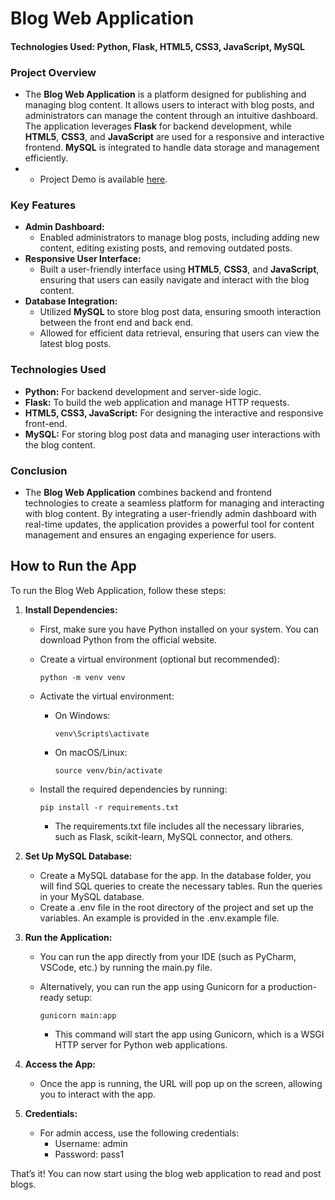 # Blog Web Application

#### Technologies Used: Python, Flask, HTML5, CSS3, JavaScript, MySQL

### Project Overview

- The **Blog Web Application** is a platform designed for publishing and managing blog content. It allows users to interact with blog posts, and administrators can manage the content through an intuitive dashboard. The application leverages **Flask** for backend development, while **HTML5**, **CSS3**, and **JavaScript** are used for a responsive and interactive frontend. **MySQL** is integrated to handle data storage and management efficiently.
- - Project Demo is available [here](https://drive.google.com/file/d/1YKqMiWQ5dWsc11scPJtULWS49akya2sd/view?usp=drive_link).

### Key Features

- **Admin Dashboard:**
  - Enabled administrators to manage blog posts, including adding new content, editing existing posts, and removing outdated posts.
- **Responsive User Interface:**
  - Built a user-friendly interface using **HTML5**, **CSS3**, and **JavaScript**, ensuring that users can easily navigate and interact with the blog content.
- **Database Integration:**
  - Utilized **MySQL** to store blog post data, ensuring smooth interaction between the front end and back end.
  - Allowed for efficient data retrieval, ensuring that users can view the latest blog posts.

### Technologies Used

- **Python:** For backend development and server-side logic.
- **Flask:** To build the web application and manage HTTP requests.
- **HTML5, CSS3, JavaScript:** For designing the interactive and responsive front-end.
- **MySQL:** For storing blog post data and managing user interactions with the blog content.

### Conclusion

- The **Blog Web Application** combines backend and frontend technologies to create a seamless platform for managing and interacting with blog content. By integrating a user-friendly admin dashboard with real-time updates, the application provides a powerful tool for content management and ensures an engaging experience for users.

## How to Run the App

To run the Blog Web Application, follow these steps:

1.  **Install Dependencies:**

    - First, make sure you have Python installed on your system. You can download Python from the official website.
    - Create a virtual environment (optional but recommended):

          python -m venv venv

    - Activate the virtual environment:

      - On Windows:

            venv\Scripts\activate

      - On macOS/Linux:

            source venv/bin/activate

    - Install the required dependencies by running:

          pip install -r requirements.txt

      - The requirements.txt file includes all the necessary libraries, such as Flask, scikit-learn, MySQL connector, and others.

2.  **Set Up MySQL Database:**

    - Create a MySQL database for the app. In the database folder, you will find SQL queries to create the necessary tables. Run the queries in your MySQL database.
    - Create a .env file in the root directory of the project and set up the variables. An example is provided in the .env.example file.

3.  **Run the Application:**

    - You can run the app directly from your IDE (such as PyCharm, VSCode, etc.) by running the main.py file.
    - Alternatively, you can run the app using Gunicorn for a production-ready setup:

          gunicorn main:app

      - This command will start the app using Gunicorn, which is a WSGI HTTP server for Python web applications.

4.  **Access the App:**

    - Once the app is running, the URL will pop up on the screen, allowing you to interact with the app.

5.  **Credentials:**

    - For admin access, use the following credentials:
      - Username: admin
      - Password: pass1

That’s it! You can now start using the blog web application to read and post blogs.
